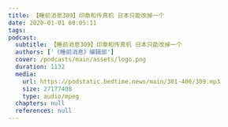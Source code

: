 ```yaml
---
title: 【睡前消息309】印章和传真机 日本只能改掉一个
date: 2020-01-01 00:05:11
tags:
podcast:
  subtitle: 【睡前消息309】印章和传真机 日本只能改掉一个
  authors: ['《睡前消息》编辑部']
  cover: /podcasts/main/assets/logo.png
  duration: 1132
  media:
    url: https://podstatic.bedtime.news/main/301-400/309.mp3
    size: 27177408
    type: audio/mpeg
  chapters: null
  references: null
---
```

